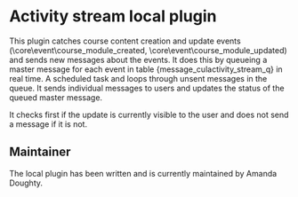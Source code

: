 Activity stream local plugin
============================

This plugin catches course content creation and update events (\core\event\course_module_created, \core\event\course_module_updated) and sends new messages about the events. It does this by queueing a master message for each event in table {message_culactivity_stream_q} in real time. A scheduled task and loops through unsent messages in the queue.  It sends individual messages to users and updates the status of the queued master message.

It checks first if the update is currently visible to the user and does not send a message if it is not.


Maintainer
----------

The local plugin has been written and is currently maintained by Amanda Doughty.
